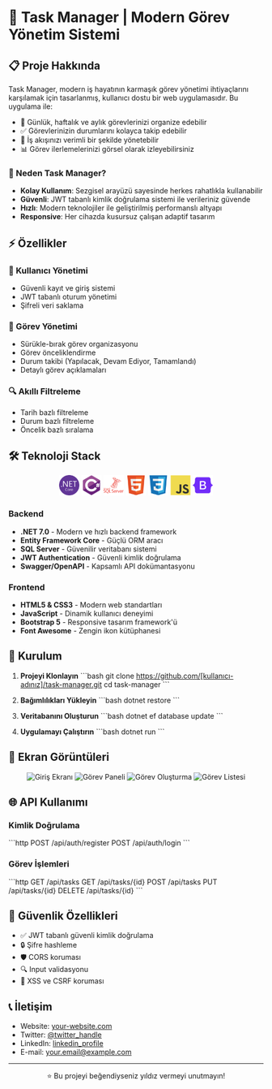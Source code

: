# 🚀 Task Manager | Modern Görev Yönetim Sistemi


## 📋 Proje Hakkında

Task Manager, modern iş hayatının karmaşık görev yönetimi ihtiyaçlarını karşılamak için tasarlanmış, kullanıcı dostu bir web uygulamasıdır. Bu uygulama ile:

- 📅 Günlük, haftalık ve aylık görevlerinizi organize edebilir
- ✅ Görevlerinizin durumlarını kolayca takip edebilir
- 🔄 İş akışınızı verimli bir şekilde yönetebilir
- 📊 Görev ilerlemelerinizi görsel olarak izleyebilirsiniz

### 🎯 Neden Task Manager?

- **Kolay Kullanım**: Sezgisel arayüzü sayesinde herkes rahatlıkla kullanabilir
- **Güvenli**: JWT tabanlı kimlik doğrulama sistemi ile verileriniz güvende
- **Hızlı**: Modern teknolojiler ile geliştirilmiş performanslı altyapı
- **Responsive**: Her cihazda kusursuz çalışan adaptif tasarım

## ⚡ Özellikler

### 👤 Kullanıcı Yönetimi
- Güvenli kayıt ve giriş sistemi
- JWT tabanlı oturum yönetimi
- Şifreli veri saklama

### 📝 Görev Yönetimi
- Sürükle-bırak görev organizasyonu
- Görev önceliklendirme
- Durum takibi (Yapılacak, Devam Ediyor, Tamamlandı)
- Detaylı görev açıklamaları

### 🔍 Akıllı Filtreleme
- Tarih bazlı filtreleme
- Durum bazlı filtreleme
- Öncelik bazlı sıralama

## 🛠️ Teknoloji Stack

<div align="center">
  <img src="https://raw.githubusercontent.com/devicons/devicon/master/icons/dotnetcore/dotnetcore-original.svg" alt=".NET Core" width="40" height="40"/>
  <img src="https://raw.githubusercontent.com/devicons/devicon/master/icons/csharp/csharp-original.svg" alt="C#" width="40" height="40"/>
  <img src="https://raw.githubusercontent.com/devicons/devicon/master/icons/microsoftsqlserver/microsoftsqlserver-plain-wordmark.svg" alt="SQL Server" width="40" height="40"/>
  <img src="https://raw.githubusercontent.com/devicons/devicon/master/icons/html5/html5-original.svg" alt="HTML5" width="40" height="40"/>
  <img src="https://raw.githubusercontent.com/devicons/devicon/master/icons/css3/css3-original.svg" alt="CSS3" width="40" height="40"/>
  <img src="https://raw.githubusercontent.com/devicons/devicon/master/icons/javascript/javascript-original.svg" alt="JavaScript" width="40" height="40"/>
  <img src="https://raw.githubusercontent.com/devicons/devicon/master/icons/bootstrap/bootstrap-plain.svg" alt="Bootstrap" width="40" height="40"/>
</div>

### Backend
- **.NET 7.0** - Modern ve hızlı backend framework
- **Entity Framework Core** - Güçlü ORM aracı
- **SQL Server** - Güvenilir veritabanı sistemi
- **JWT Authentication** - Güvenli kimlik doğrulama
- **Swagger/OpenAPI** - Kapsamlı API dokümantasyonu

### Frontend
- **HTML5 & CSS3** - Modern web standartları
- **JavaScript** - Dinamik kullanıcı deneyimi
- **Bootstrap 5** - Responsive tasarım framework'ü
- **Font Awesome** - Zengin ikon kütüphanesi

## 🚀 Kurulum

1. **Projeyi Klonlayın**
   \`\`\`bash
   git clone https://github.com/[kullanıcı-adınız]/task-manager.git
   cd task-manager
   \`\`\`

2. **Bağımlılıkları Yükleyin**
   \`\`\`bash
   dotnet restore
   \`\`\`

3. **Veritabanını Oluşturun**
   \`\`\`bash
   dotnet ef database update
   \`\`\`

4. **Uygulamayı Çalıştırın**
   \`\`\`bash
   dotnet run
   \`\`\`

## 📱 Ekran Görüntüleri

<div align="center">
  <img src="screenshots/login.png" alt="Giriş Ekranı" width="400"/>
  <img src="screenshots/dashboard.png" alt="Görev Paneli" width="400"/>
  <img src="screenshots/task-create.png" alt="Görev Oluşturma" width="400"/>
  <img src="screenshots/task-list.png" alt="Görev Listesi" width="400"/>
</div>

## 🌐 API Kullanımı

### Kimlik Doğrulama
\`\`\`http
POST /api/auth/register
POST /api/auth/login
\`\`\`

### Görev İşlemleri
\`\`\`http
GET /api/tasks
GET /api/tasks/{id}
POST /api/tasks
PUT /api/tasks/{id}
DELETE /api/tasks/{id}
\`\`\`

## 🔐 Güvenlik Özellikleri

- ✅ JWT tabanlı güvenli kimlik doğrulama
- 🔒 Şifre hashleme
- 🛡️ CORS koruması
- 🔍 Input validasyonu
- 🚫 XSS ve CSRF koruması


## 📞 İletişim

- Website: [your-website.com](https://your-website.com)
- Twitter: [@twitter_handle](https://twitter.com/twitter_handle)
- LinkedIn: [linkedin_profile](https://linkedin.com/in/linkedin_profile)
- E-mail: your.email@example.com

---

<div align="center">
  ⭐️ Bu projeyi beğendiyseniz yıldız vermeyi unutmayın!
</div> 
